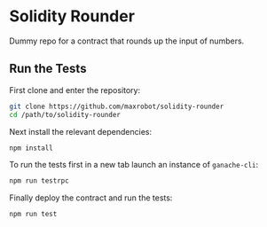 # Solidity Rounder

Dummy repo for a contract that rounds up the input of numbers.

## Run the Tests

First clone and enter the repository:

```bash
git clone https://github.com/maxrobot/solidity-rounder
cd /path/to/solidity-rounder
```

Next install the relevant dependencies:

```bash
npm install
```

To run the tests first in a new tab launch an instance of `ganache-cli`:

```bash
npm run testrpc
```

Finally deploy the contract and run the tests:

```bash
npm run test
```